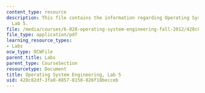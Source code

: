 ```yaml
---
content_type: resource
description: This file contains the information regarding Operating System Engineering,
  Lab 5.
file: /media/courses/6-828-operating-system-engineering-fall-2012/428c82df3fa088578158026f18becceb_MIT6_828F12_lab5.pdf
file_type: application/pdf
learning_resource_types:
- Labs
ocw_type: OCWFile
parent_title: Labs
parent_type: CourseSection
resourcetype: Document
title: Operating System Engineering, Lab 5
uid: 428c82df-3fa0-8857-8158-026f18becceb
---
```


